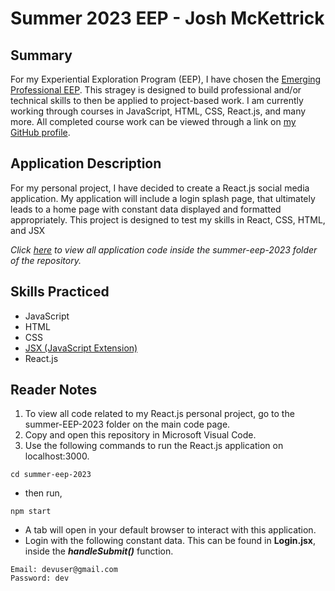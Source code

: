 # Summer 2023 EEP - Josh McKettrick
## Summary
For my Experiential Exploration Program (EEP), I have chosen the [Emerging Professional EEP](https://www.uc.edu/campus-life/careereducation/get-experience/co-op/full-time/options.html). This stragey is designed to build professional and/or technical skills to then be applied to project-based work. I am currently working through courses in JavaScript, HTML, CSS, React.js, and many more. All completed course work can be viewed through a link on [my GitHub profile](https://github.com/mckettja).

## Application Description
For my personal project, I have decided to create a React.js social media application. My application will include a login splash page, that ultimately leads to a home page with constant data displayed and formatted appropriately. This project is designed to test my skills in React, CSS, HTML, and JSX

*Click [here](https://github.com/mckettja/Summer2023EEP/tree/main/summer-eep-2023) to view all application code inside the summer-eep-2023 folder of the repository.*

## Skills Practiced
- JavaScript
- HTML
- CSS
- [JSX (JavaScript Extension)](https://legacy.reactjs.org/docs/introducing-jsx.html)
- React.js

## Reader Notes
1. To view all code related to my React.js personal project, go to the summer-EEP-2023 folder on the main code page.
2. Copy and open this repository in Microsoft Visual Code.
3. Use the following commands to run the React.js application on localhost:3000.
```console
cd summer-eep-2023
```
  - then run,
```console
npm start
```
  - A tab will open in your default browser to interact with this application.
  - Login with the following constant data. This can be found in **Login.jsx**, inside the ***handleSubmit()*** function.
```console
Email: devuser@gmail.com
Password: dev
```
